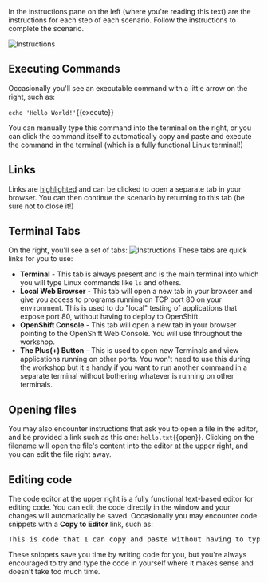 In the instructions pane on the left (where you're reading this text) are the instructions for each step of each scenario.
Follow the instructions to complete the scenario.

![Instructions](/redhat-middleware-workshops/assets/getting-started/instructions.png)

## Executing Commands

Occasionally you'll see an executable command with a little arrow on the right, such as:

``echo 'Hello World!'``{{execute}}

You can manually type this command into the terminal on the right, or you can
click the command itself to automatically copy and paste and execute
the command in the terminal (which is a fully functional Linux terminal!)

## Links

Links are [highlighted](http://redhat.com) and can be clicked to open
a separate tab in your browser. You can then continue the scenario by returning to this tab (be sure not to close it!)

## Terminal Tabs

On the right, you'll see a set of tabs:
![Instructions](/redhat-middleware-workshops/assets/getting-started/tabs.png)
These tabs are quick links for you to use:
* **Terminal** - This tab is always present and is the main terminal into which you will type Linux commands like `ls` and others.
* **Local Web Browser** - This tab will open a new tab in your browser and give you access to programs running on TCP port 80 on your environment. This is used to
do "local" testing of applications that expose port 80, without having to deploy to OpenShift.
* **OpenShift Console** - This tab will open a new tab in your browser pointing to the OpenShift Web Console. You will use throughout
the workshop.
* **The Plus(+) Button** - This is used to open new Terminals and view applications running on other ports. You won't need to use this during the
workshop but it's handy if you want to run another command in a separate terminal without bothering whatever is running on other terminals.

## Opening files

You may also encounter instructions that ask you to open a file in the
editor, and be provided a link such as this one: `hello.txt`{{open}}. Clicking
on the filename will open the file's content into the editor at the upper right,
and you can edit the file right away.

## Editing code

The code editor at the upper right is a fully functional text-based
editor for editing code. You can edit the code directly in the window and your
changes will automatically be saved. Occasionally you may encounter code
snippets with a **Copy to Editor** link, such as:

<pre class="file" data-filename="./hello.txt" data-target="replace">
This is code that I can copy and paste without having to type it in!
</pre>

These snippets save you time by writing code for you, but you're always encouraged
to try and type the code in yourself where it makes sense and doesn't take too much
time.
